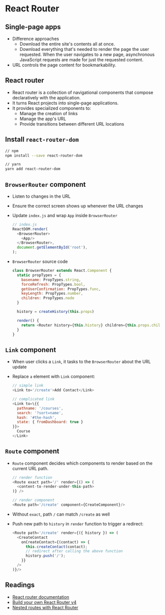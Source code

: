 # React Router

## Single-page apps
- Difference approaches
  - Download the entire site's contents all at once.
  - Download everything that's needed to render the page the user requested. When the user navigates to a new page, asynchronous JavaScript requests are made for just the requested content.
- URL controls the page content for bookmarkability.

## React router
- React router is a collection of navigational components that compose declaratively with the application.
- It turns React projects into single-page applications.
- It provides specialized components to:
  - Manage the creation of links
  - Manage the app's URL
  - Provide transitions between different URL locations

## Install `react-router-dom`

```sh
// npm
npm install --save react-router-dom

// yarn
yarn add react-router-dom
```

## `BrowserRouter` component
- Listen to changes in the URL
- Ensure the correct screen shows up whenever the URL changes
- Update `index.js` and wrap `App` inside `BrowserRouter`

  ```js
  // index.js
  ReactDOM.render(
    <BrowserRouter>
      <App/>
    </BrowserRouter>,
    document.getElementById('root'),
  );
  ```

- `BrowserRouter` source code

  ```js
  class BrowserRouter extends React.Component {
    static propTypes = {
      basename: PropTypes.string,
      forceRefresh: PropTypes.bool,
      getUserConfirmation: PropTypes.func,
      keyLength: PropTypes.number,
      children: PropTypes.node
    }
  
    history = createHistory(this.props)
  
    render() {
      return <Router history={this.history} children={this.props.children} />
    }
  }
  ```

## `Link` component
- When user clicks a `Link`, it tasks to the `BrowserRouter` about the URL update
- Replace `a` element with `Link` component:

  ```js
  // simple link
  <Link to='/create'>Add Contact</Link>

  // complicated link
  <Link to=\{{
    pathname: '/courses',
    search: '?sort=name',
    hash: '#the-hash',
    state: { fromDashboard: true }
  }}>
    Course
  </Link>
  ```

## `Route` component
- `Route` component decides which components to render based on the current URL path.

  ```js
  // render function
  <Route exact path='/' render={() => (
    <content-to-render-under-this-path>
  )} />

  // render component
  <Route path='/create' component={CreateComponent}/>
  ```

- Without `exact`, path `/` can match `/create` as well
- Push new path to `history` in `render` function to trigger a redirect:

  ```js
  <Route path='/create' render={({ history }) => (
    <CreateContact
      onCreateContact={(contact) => {
        this.createContact(contact);
        // redirect after calling the above function
        history.push('/');
      }}
    />
  )}/>
  ```

## Readings
- [React router documentation](https://reacttraining.com/react-router/web/guides/philosophy)
- [Build your own React Router v4](https://tylermcginnis.com/build-your-own-react-router-v4/)
- [Nested routes with React Router](https://tylermcginnis.com/react-router-nested-routes/)
